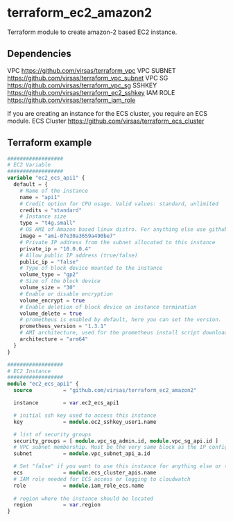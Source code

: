 # terraform_ec2_amazon2

Terraform module to create amazon-2 based EC2 instance.

## Dependencies

VPC <https://github.com/virsas/terraform_vpc>
VPC SUBNET <https://github.com/virsas/terraform_vpc_subnet>
VPC SG <https://github.com/virsas/terraform_vpc_sg>
SSHKEY <https://github.com/virsas/terraform_ec2_sshkey>
IAM ROLE <https://github.com/virsas/terraform_iam_role>

If you are creating an instance for the ECS cluster, you require an ECS module.
ECS Cluster <https://github.com/virsas/terraform_ecs_cluster>

## Terraform example

``` terraform
##################
# EC2 Variable
##################
variable "ec2_ecs_api1" { 
  default = {
    # Name of the instance
    name = "api1"
    # Credit option for CPU usage. Valid values: standard, unlimited
    credits = "standard"
    # Instance size
    type = "t4g.small"
    # OS AMI of Amazon based linux distro. For anything else use github.com/virsas/terraform_ec2_instance
    image = "ami-07e30a3659a490be7"
    # Private IP address from the subnet allocated to this instance
    private_ip = "10.0.0.4"
    # Allow public IP address (true/false)
    public_ip = "false"
    # Type of block device mounted to the instance
    volume_type = "gp2"
    # Size of the block device
    volume_size = "30"
    # Enable or disable encryption
    volume_encrypt = true
    # Enable deletion of block device on instance termination
    volume_delete = true
    # prometheus is enabled by default, here you can set the version.
    prometheus_version = "1.3.1"
    # AMI architecture, used for the prometheus install script download
    architecture = "arm64"
  } 
}

##################
# EC2 Instance
##################
module "ec2_ecs_api1" {
  source          = "github.com/virsas/terraform_ec2_amazon2"

  instance        = var.ec2_ecs_api1

  # initial ssh key used to access this instance
  key             = module.ec2_sshkey_user1.name

  # list of security groups
  security_groups = [ module.vpc_sg_admin.id, module.vpc_sg_api.id ]
  # VPC subnet membership. Must be the very same block as the IP configuration of the private_ip
  subnet          = module.vpc_subnet_api_a.id

  # Set "false" if you want to use this instance for anything else or the name of the ECS cluster
  ecs             = module.ecs_cluster_apis.name
  # IAM role needed for ECS access or logging to cloudwatch
  role            = module.iam_role_ecs.name
  
  # region where the instance should be located
  region          = var.region
}
```

